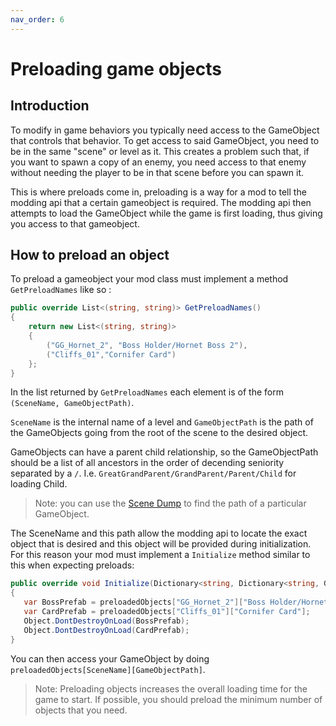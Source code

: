 ```yaml
---
nav_order: 6
---
```

# Preloading game objects
## Introduction
To modify in game behaviors you typically need access to the GameObject that controls that behavior. To get access to said GameObject, you need to be in the same "scene" or level as it. This creates a problem such that, if you want to spawn a copy of an enemy, you need access to that enemy without needing the player to be in that scene before you can spawn it.

This is where preloads come in, preloading is a way for a mod to tell the modding api that a certain gameobject is required. The modding api then attempts to load the GameObject while the game is first loading, thus giving you access to that gameobject.

## How to preload an object

To preload a gameobject your mod class must implement a method `GetPreloadNames` like so :

```cs
public override List<(string, string)> GetPreloadNames()
{
    return new List<(string, string)>
    {
        ("GG_Hornet_2", "Boss Holder/Hornet Boss 2"),
        ("Cliffs_01","Cornifer Card")
    };   
}
```
In the list returned by `GetPreloadNames` each element is of the form `(SceneName, GameObjectPath)`.

`SceneName` is the internal name of a level and `GameObjectPath` is the path of the GameObjects going from the root of the scene to the desired object.

GameObjects can have a parent child relationship, so the GameObjectPath should be a list of all ancestors in the order of decending seniority separated by a `/`.  I.e. `GreatGrandParent/GrandParent/Parent/Child` for loading Child.

> Note: you can use the [Scene Dump](https://prashantmohta.github.io/ModdingDocs/#todo-section) to find the path of a particular GameObject.

The SceneName and this path allow the modding api to locate the exact object that is desired and this object will be provided during initialization. For this reason your mod must implement a `Initialize` method similar to this when expecting preloads:

```cs
public override void Initialize(Dictionary<string, Dictionary<string, GameObject>> preloadedObjects)
{
   var BossPrefab = preloadedObjects["GG_Hornet_2"]["Boss Holder/Hornet Boss 2"];
   var CardPrefab = preloadedObjects["Cliffs_01"]["Cornifer Card"];
   Object.DontDestroyOnLoad(BossPrefab);
   Object.DontDestroyOnLoad(CardPrefab);
}
``` 
You can then access your GameObject by doing `preloadedObjects[SceneName][GameObjectPath]`.

> Note: Preloading objects increases the overall loading time for the game to start. If possible, you should preload the minimum number of objects that you need. 
